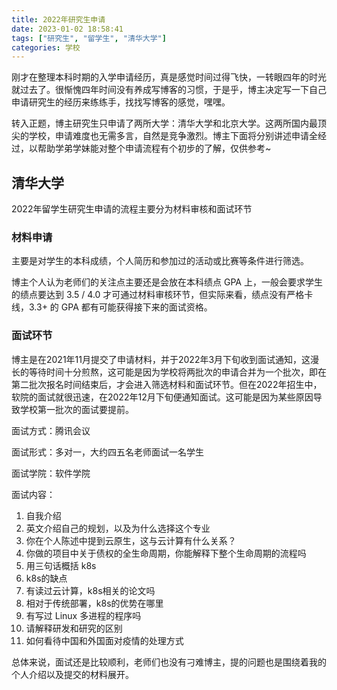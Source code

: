 ```yaml
---
title: 2022年研究生申请
date: 2023-01-02 18:58:41
tags: ["研究生", "留学生", "清华大学"]
categories: 学校
---
```


刚才在整理本科时期的入学申请经历，真是感觉时间过得飞快，一转眼四年的时光就过去了。很惭愧四年时间没有养成写博客的习惯，于是乎，博主决定写一下自己申请研究生的经历来练练手，找找写博客的感觉，嘿嘿。

转入正题，博主研究生只申请了两所大学：清华大学和北京大学。这两所国内最顶尖的学校，申请难度也无需多言，自然是竞争激烈。博主下面将分别讲述申请全经过，以帮助学弟学妹能对整个申请流程有个初步的了解，仅供参考~

## 清华大学

2022年留学生研究生申请的流程主要分为材料审核和面试环节

### 材料申请

主要是对学生的本科成绩，个人简历和参加过的活动或比赛等条件进行筛选。

博主个人认为老师们的关注点主要还是会放在本科绩点 GPA 上，一般会要求学生的绩点要达到 3.5 / 4.0 才可通过材料审核环节，但实际来看，绩点没有严格卡线，3.3+ 的 GPA 都有可能获得接下来的面试资格。

### 面试环节

博主是在2021年11月提交了申请材料，并于2022年3月下旬收到面试通知，这漫长的等待时间十分煎熬，这可能是因为学校将两批次的申请合并为一个批次，即在第二批次报名时间结束后，才会进入筛选材料和面试环节。但在2022年招生中，软院的面试就很迅速，在2022年12月下旬便通知面试。这可能是因为某些原因导致学校第一批次的面试要提前。

面试方式：腾讯会议

面试形式：多对一，大约四五名老师面试一名学生

面试学院：软件学院

面试内容：

1. 自我介绍
2. 英文介绍自己的规划，以及为什么选择这个专业
3. 你在个人陈述中提到云原生，这与云计算有什么关系？
4. 你做的项目中关于债权的全生命周期，你能解释下整个生命周期的流程吗
5. 用三句话概括 k8s
6. k8s的缺点
7. 有读过云计算，k8s相关的论文吗
8. 相对于传统部署，k8s的优势在哪里
9. 有写过 Linux 多进程的程序吗
10. 请解释研发和研究的区别
11. 如何看待中国和外国面对疫情的处理方式

总体来说，面试还是比较顺利，老师们也没有刁难博主，提的问题也是围绕着我的个人介绍以及提交的材料展开。
